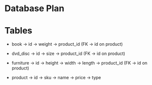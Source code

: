 # Database Plan

# Tables

- book
    -> id
    -> weight
    -> product_id (FK -> id on product)

- dvd_disc
    -> id
    -> size
    -> product_id (FK -> id on product)

- furniture
    -> id
    -> height
    -> width
    -> length
    -> product_id (FK -> id on product)

- product
    -> id
    -> sku
    -> name
    -> price
    -> type